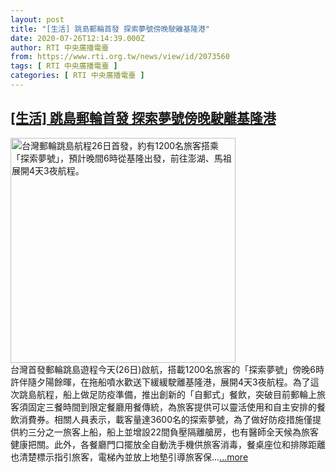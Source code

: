 ```yaml
---
layout: post
title: "[生活] 跳島郵輪首發 探索夢號傍晚駛離基隆港"
date: 2020-07-26T12:14:39.000Z
author: RTI 中央廣播電臺
from: https://www.rti.org.tw/news/view/id/2073560
tags: [ RTI 中央廣播電臺 ]
categories: [ RTI 中央廣播電臺 ]
---
```

<!--1595765679000-->
[[生活] 跳島郵輪首發 探索夢號傍晚駛離基隆港](https://www.rti.org.tw/news/view/id/2073560)
------

<div>
<img src="https://static.rti.org.tw/assets/thumbnails/2020/07/26/20200726000042M.jpg" width="360" alt="台灣郵輪跳島航程26日首發，約有1200名旅客搭乘「探索夢號」，預計晚間6時從基隆出發，前往澎湖、馬祖展開4天3夜航程。" title="台灣郵輪跳島航程26日首發，約有1200名旅客搭乘「探索夢號」，預計晚間6時從基隆出發，前往澎湖、馬祖展開4天3夜航程。"><br>台灣首發郵輪跳島遊程今天(26日)啟航，搭載1200名旅客的「探索夢號」傍晚6時許伴隨夕陽餘暉，在拖船噴水歡送下緩緩駛離基隆港，展開4天3夜航程。為了這次跳島航程，船上做足防疫準備，推出創新的「自郵式」餐飲，突破目前郵輪上旅客須固定三餐時間到限定餐廳用餐傳統，為旅客提供可以靈活使用和自主安排的餐飲消費券。相關人員表示，載客量達3600名的探索夢號，為了做好防疫措施僅提供約三分之一旅客上船，船上並增設22間負壓隔離艙房，也有醫師全天候為旅客健康把關。此外，各餐廳門口擺放全自動洗手機供旅客消毒，餐桌座位和排隊距離也清楚標示指引旅客，電梯內並放上地墊引導旅客保...<a target="_blank" href="https://www.rti.org.tw/news/view/id/2073560">...more</a>
</div>
